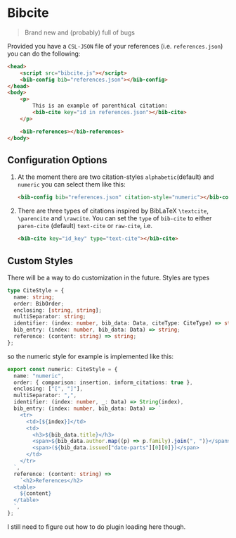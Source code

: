 
# Bibcite

> Brand new and (probably) full of bugs

Provided you have a `CSL-JSON` file of your references (i.e. `references.json`)
you can do the following:

```html
<head>
	<script src="bibcite.js"></script>
	<bib-config bib="references.json"></bib-config>
</head>
<body>
	<p>
		This is an example of parenthical citation:
		<bib-cite key="id in references.json"></bib-cite>
	</p>

	<bib-references></bib-references>
</body>
```

## Configuration Options

1. At the moment there are two citation-styles `alphabetic`(default) and
`numeric` you can select them like this:

	```html
	<bib-config bib="references.json" citation-style="numeric"></bib-config>
	```

2. There are three types of citations inspired by BibLaTeX `\textcite`,
`\parencite` and `\rawcite`. You can set the `type` of `bib-cite` to either
	`paren-cite` (default) `text-cite` or `raw-cite`, i.e.

	```html
	<bib-cite key="id_key" type="text-cite"></bib-cite>
	```

## Custom Styles

There will be a way to do customization in the future. Styles are types

```typescript
type CiteStyle = {
  name: string;
  order: BibOrder;
  enclosing: [string, string];
  multiSeparator: string;
  identifier: (index: number, bib_data: Data, citeType: CiteType) => string;
  bib_entry: (index: number, bib_data: Data) => string;
  reference: (content: string) => string;
};
```

so the numeric style for example is implemented like this:

```typescript
export const numeric: CiteStyle = {
  name: "numeric",
  order: { comparison: insertion, inform_citations: true },
  enclosing: ["[", "]"],
  multiSeparator: ",",
  identifier: (index: number, _: Data) => String(index),
  bib_entry: (index: number, bib_data: Data) => `
    <tr>
      <td>[${index}]</td>
      <td>
        <h3>${bib_data.title}</h3>
        <span>${bib_data.author.map((p) => p.family).join(", ")}</span>
        <span>(${bib_data.issued["date-parts"][0][0]})</span>
      </td>
    </tr>
  `,
  reference: (content: string) =>
    `<h2>References</h2>
  <table>
    ${content}
  </table>
  `,
};
```

I still need to figure out how to do plugin loading here though.